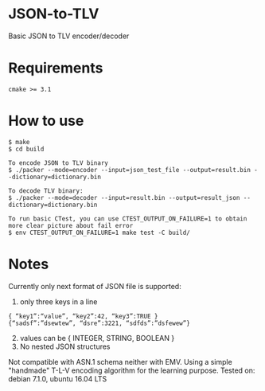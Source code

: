 # JSON-to-TLV
Basic JSON to TLV encoder/decoder

# Requirements

```
cmake >= 3.1

```

# How to use
```
$ make
$ cd build

To encode JSON to TLV binary
$ ./packer --mode=encoder --input=json_test_file --output=result.bin --dictionary=dictionary.bin

To decode TLV binary:
$ ./packer --mode=decoder --input=result.bin --output=result_json --dictionary=dictionary.bin

To run basic CTest, you can use CTEST_OUTPUT_ON_FAILURE=1 to obtain more clear picture about fail error
$ env CTEST_OUTPUT_ON_FAILURE=1 make test -C build/

```
# Notes
Currently only next format of JSON file is supported:
1. only three keys in a line
``` 
{ “key1”:“value”, “key2”:42, “key3”:TRUE }
{“sadsf”:”dsewtew”, “dsre”:3221, “sdfds”:”dsfewew”}
```
2. values can be { INTEGER, STRING, BOOLEAN }
3. No nested JSON structures

Not compatible with ASN.1 schema neither with EMV. Using a simple "handmade" T-L-V encoding algorithm for the learning purpose.
Tested on: debian 7.1.0, ubuntu 16.04 LTS

